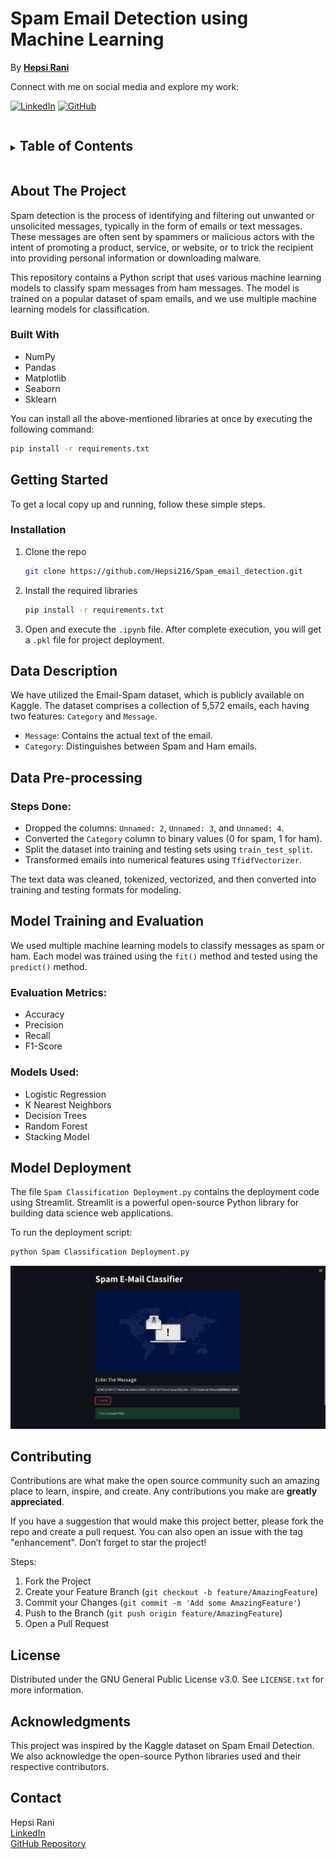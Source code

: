 # Spam Email Detection using Machine Learning 

By [<b>Hepsi Rani</b>](https://www.linkedin.com/in/hepsi-rani-4b78a3344/)

Connect with me on social media and explore my work:

[![LinkedIn](https://img.shields.io/badge/LinkedIn-Connect-blue?style=flat-square&logo=linkedin)](https://www.linkedin.com/in/hepsi-rani-4b78a3344/)
[![GitHub](https://img.shields.io/badge/GitHub-Follow-181717?style=flat-square&logo=github)](https://github.com/Hepsi216)

<!-- TABLE OF CONTENTS -->
<details>
  <summary><h2 style="display: inline-block">Table of Contents</h2></summary>
  <ol>
    <li>
      <a href="#about-the-project">About The Project</a>
      <ul>
        <li><a href="#built-with">Built With</a></li>
      </ul>
    </li>
    <li>
      <a href="#getting-started">Getting Started</a>
      <ul>
        <li><a href="#installation">Installation</a></li>
      </ul>
    </li>
    <li><a href="#data-description">Data Description</a></li>
    <li><a href="#data-pre-processing">Data Pre-processing</a></li>
    <li><a href="#model-training-and-evaluation">Model Training and Evaluation</a></li>
    <li><a href="#model-deployment">Model Deployment</a></li>
    <li><a href="#contributing">Contributing</a></li>
    <li><a href="#license">License</a></li>
    <li><a href="#acknowledgements">Acknowledgments</a></li>
    <li><a href="#contact">Contact</a></li>
  </ol>
</details>

<!-- ABOUT THE PROJECT -->
## About The Project

Spam detection is the process of identifying and filtering out unwanted or unsolicited messages, typically in the form of emails or text messages. These messages are often sent by spammers or malicious actors with the intent of promoting a product, service, or website, or to trick the recipient into providing personal information or downloading malware.

This repository contains a Python script that uses various machine learning models to classify spam messages from ham messages. The model is trained on a popular dataset of spam emails, and we use multiple machine learning models for classification.

### Built With

- NumPy
- Pandas
- Matplotlib
- Seaborn
- Sklearn

You can install all the above-mentioned libraries at once by executing the following command:

```sh
pip install -r requirements.txt
```

## Getting Started

To get a local copy up and running, follow these simple steps.

### Installation

1. Clone the repo

   ```sh
   git clone https://github.com/Hepsi216/Spam_email_detection.git
   ```

2. Install the required libraries

   ```sh
   pip install -r requirements.txt
   ```

3. Open and execute the ```.ipynb``` file. After complete execution, you will get a ```.pkl``` file for project deployment.

## Data Description

We have utilized the Email-Spam dataset, which is publicly available on Kaggle. The dataset comprises a collection of 5,572 emails, each having two features: `Category` and `Message`.

- `Message`: Contains the actual text of the email.  
- `Category`: Distinguishes between Spam and Ham emails.

## Data Pre-processing

### Steps Done:

- Dropped the columns: `Unnamed: 2`, `Unnamed: 3`, and `Unnamed: 4`.
- Converted the `Category` column to binary values (0 for spam, 1 for ham).
- Split the dataset into training and testing sets using `train_test_split`.
- Transformed emails into numerical features using `TfidfVectorizer`.

The text data was cleaned, tokenized, vectorized, and then converted into training and testing formats for modeling.

## Model Training and Evaluation

We used multiple machine learning models to classify messages as spam or ham. Each model was trained using the `fit()` method and tested using the `predict()` method.

### Evaluation Metrics:
- Accuracy
- Precision
- Recall
- F1-Score

### Models Used:
- Logistic Regression
- K Nearest Neighbors
- Decision Trees
- Random Forest
- Stacking Model

## Model Deployment

The file `Spam Classification Deployment.py` contains the deployment code using Streamlit. Streamlit is a powerful open-source Python library for building data science web applications.

To run the deployment script:

```sh
python Spam Classification Deployment.py
```

![Deployment Screenshot](https://github.com/Hepsi216/Spam_email_detection/blob/main/Data%20Source/deployment.png)

## Contributing

Contributions are what make the open source community such an amazing place to learn, inspire, and create. Any contributions you make are **greatly appreciated**.

If you have a suggestion that would make this project better, please fork the repo and create a pull request. You can also open an issue with the tag "enhancement". Don’t forget to star the project!

Steps:
1. Fork the Project
2. Create your Feature Branch (`git checkout -b feature/AmazingFeature`)
3. Commit your Changes (`git commit -m 'Add some AmazingFeature'`)
4. Push to the Branch (`git push origin feature/AmazingFeature`)
5. Open a Pull Request

## License

Distributed under the GNU General Public License v3.0. See `LICENSE.txt` for more information.

## Acknowledgments

This project was inspired by the Kaggle dataset on Spam Email Detection. We also acknowledge the open-source Python libraries used and their respective contributors.

## Contact

Hepsi Rani  
[LinkedIn](https://www.linkedin.com/in/hepsi-rani-4b78a3344/)  
[GitHub Repository](https://github.com/Hepsi216/Spam_email_detection.git)